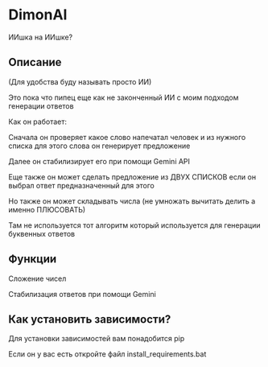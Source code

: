<h1>DimonAI</h1>
<p>ИИшка на ИИшке?</p>
<h2>Описание</h2>
<p>(Для удобства буду называть просто ИИ)</p>
<p>Это пока что пипец еще как не законченный ИИ с моим подходом генерации ответов</p>
<p>Как он работает:</p>
<p>Сначала он проверяет какое слово напечатал человек и из нужного списка для этого слова он генерирует предложение</p>
<p>Далее он стабилизирует его при помощи Gemini API</p>
<p>Еще также он может сделать предложение из ДВУХ СПИСКОВ если он выбрал ответ предназначенный для этого</p>
<p>Но также он может складывать числа (не умножать вычитать делить а именно ПЛЮСОВАТЬ)</p>
<p>Там не используется тот алгоритм который используется для генерации буквенных ответов</p>
<h2>Функции</h2>
<p>Сложение чисел</p>
<p>Стабилизация ответов при помощи Gemini</p>
<h2>Как установить зависимости?</h2>
<p>Для установки зависимостей вам понадобится pip</p>
<p>Если он у вас есть откройте файл install_requirements.bat</p>
